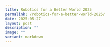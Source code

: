 ```yaml
---
title: Robotics for a Better World 2025
permalink: /robotics-for-a-better-world-2025/
date: 2025-05-27
layout: post
description: ""
image: ""
variant: markdown
---
```

